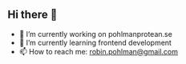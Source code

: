 ## Hi there 👋

- 🔭 I’m currently working on pohlmanprotean.se
- 🌱 I’m currently learning frontend development
- 📫 How to reach me: robin.pohlman@gmail.com


